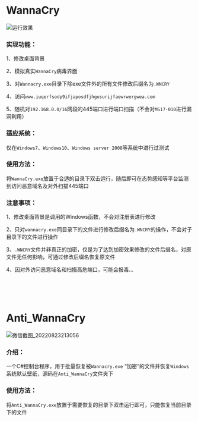 # WannaCry

![运行效果](https://user-images.githubusercontent.com/46400438/185957528-206dfb47-1397-40bf-ac7b-5686fb693835.gif)

### 实现功能：
1、修改桌面背景

2、模拟真实`WannaCry`病毒界面

3、对`Wannacry.exe`目录下除exe文件外的所有文件修改后缀名为`.WNCRY`

4、访问`www.iuqerfsodp9ifjaposdfjhgosurijfaewrwergwea.com`

5、随机对`192.168.0.0/16`网段的445端口进行端口扫描（不会对`MS17-010`进行漏洞利用）


### 适应系统：
仅在`Windows7`、`Windows10`、`Windows server 2008`等系统中进行过测试


### 使用方法：
将`WannaCry.exe`放置于合适的目录下双击运行，随后即可在态势感知等平台监测到访问恶意域名及对外扫描445端口


### 注意事项：
1、修改桌面背景是调用的Windows函数，不会对注册表进行修改

2、只对`wannacry.exe`同目录下的文件进行修改后缀名为`.WNCRY`的操作，不会对子目录下的文件进行操作

3、`.WNCRY`文件并非真正的加密，仅是为了达到加密效果修改的文件后缀名，对原文件无任何影响，可通过修改后缀名恢复原文件

4、因对外访问恶意域名和扫描高危端口，可能会报毒...

<br>
<br>
<br>

# Anti_WannaCry
![微信截图_20220823213056](https://user-images.githubusercontent.com/46400438/186171652-be3a0f0d-7bc9-41a4-9c48-0ac8a809415e.png)

### 介绍：
一个C#控制台程序，用于批量恢复被`Wannacry.exe` “加密”的文件并恢复`Windows`系统默认壁纸，源码在`Anti_WannaCry`文件夹下

### 使用方法：
将`Anti_WannaCry.exe`放置于需要恢复的目录下双击运行即可，只能恢复当前目录下的文件
